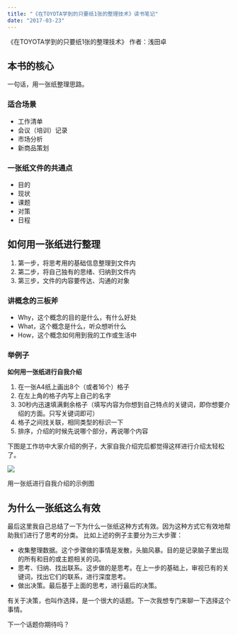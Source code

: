 ```yaml
---
title: "《在TOYOTA学到的只要纸1张的整理技术》读书笔记"
date: "2017-03-23"
---
```


《在TOYOTA学到的只要纸1张的整理技术》 作者：浅田卓

## 本书的核心

一句话，用一张纸整理思路。

### 适合场景

- 工作清单
- 会议（培训）记录
- 市场分析
- 新商品策划

### 一张纸文件的共通点

- 目的
- 现状
- 课题
- 对策
- 日程

## 如何用一张纸进行整理

1. 第一步，将思考用的基础信息整理到文件内
2. 第二步，将自己独有的思绪、归纳到文件内
3. 第三步，文件的内容要传达、沟通的对象

### 讲概念的三板斧

- Why，这个概念的目的是什么，有什么好处
- What，这个概念是什么，听众想听什么
- How，这个概念如何用到我的工作或生活中

### 举例子

**如何用一张纸进行自我介绍**

1. 在一张A4纸上画出8个（或者16个）格子
2. 在左上角的格子内写上自己的名字
3. 30秒内迅速填满剩余格子（填写内容为你想到自己特点的关键词，即你想要介绍的方面。只写关键词即可）
4. 格子之间找关联，相同类型的标识一下
5. 排序，介绍的时候先说哪个部分，再说哪个内容

下图是工作坊中大家介绍的例子，大家自我介绍完后都觉得这样进行介绍太轻松了。

![](http://upload-images.jianshu.io/upload_images/1622292-343fd0faeca8749e.jpeg?imageMogr2/auto-orient/strip%7CimageView2/2/w/1240)

用一张纸进行自我介绍的示例图

## 为什么一张纸这么有效

最后这里我自己总结了一下为什么一张纸这种方式有效。因为这种方式它有效地帮助我们进行了思考的分类。 比如上述的例子主要分为三大步骤：

- 收集整理数据。这个步骤做的事情是发散，头脑风暴。目的是记录脑子里出现的所有和目的或主题相关的词。
- 思考、归纳、找出联系。这步做的是思考。在上一步的基础上，审视已有的关键词，找出它们的联系，进行深度思考。
- 做出决策。最后基于上面的思考，进行最后的决策。

有关于决策，也叫作选择，是一个很大的话题。下一次我想专门来聊一下选择这个事情。

下一个话题你期待吗？
